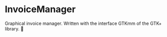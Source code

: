 # InvoiceManager
Graphical invoice manager. Written with the interface GTKmm of the GTK+ library. 🧾
